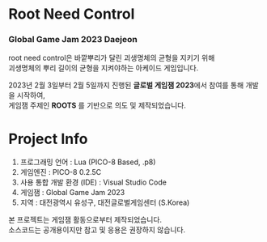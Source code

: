 # Root Need Control
### Global Game Jam 2023 Daejeon

root need control은 바깥뿌리가 달린 괴생명체의 균형을 지키기 위해 \
괴생명체의 뿌리 길이의 균형을 지켜야하는 아케이드 게임입니다. 

2023년 2월 3일부터 2월 5일까지 진행된 <b>글로벌 게임잼 2023</b>에서 참여를 통해 개발을 시작하여, \
게임잼 주제인 <b>ROOTS</b> 를 기반으로 의도 및 제작되었습니다.

# Project Info
1. 프로그래밍 언어 : Lua (PICO-8 Based, .p8)
2. 게임엔진 : PICO-8 0.2.5C
3. 사용 통합 개발 환경 (IDE) : Visual Studio Code
4. 게임잼 : Global Game Jam 2023 
5. 지역 : 대전광역시 유성구, 대전글로벌게임센터 (S.Korea)

본 프로젝트는 게임잼 활동으로부터 제작되었습니다.\
소스코드는 공개용이지만 참고 및 응용은 권장하지 않습니다.

